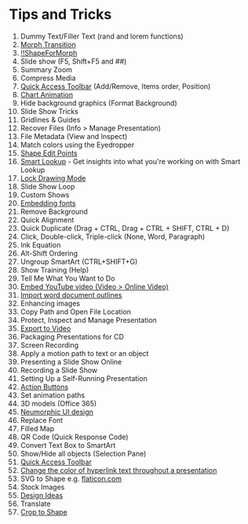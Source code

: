 # Tips and Tricks

1. Dummy Text/Filler Text (rand and lorem functions)
1. [Morph Transition](https://support.microsoft.com/en-us/office/use-the-morph-transition-in-powerpoint-8dd1c7b2-b935-44f5-a74c-741d8d9244ea)
1. [!!ShapeForMorph](https://support.microsoft.com/en-us/office/morph-transition-tips-and-tricks-bc7f48ff-f152-4ee8-9081-d3121788024f)
1. Slide show (F5, Shift+F5 and ##)
1. Summary Zoom
1. Compress Media
1. [Quick Access Toolbar](https://support.microsoft.com/en-us/topic/customize-the-quick-access-toolbar-43fff1c9-ebc4-4963-bdbd-c2b6b0739e52) (Add/Remove, Items order, Position)
1. [Chart Animation](https://support.microsoft.com/en-us/office/video-animate-charts-and-smartart-0d713521-23c2-46aa-9824-2811297baad7)
1. Hide background graphics (Format Background)
1. Slide Show Tricks
1. Gridlines & Guides
1. Recover Files (Info > Manage Presentation)
1. File Metadata (View and Inspect)
1. Match colors using the Eyedropper
1. [Shape Edit Points](https://support.microsoft.com/en-us/office/draw-or-edit-a-freeform-shape-44d7bb9d-c05c-4e1c-a486-e35fc322299b)
1. [Smart Lookup](https://support.microsoft.com/en-us/topic/get-insights-into-what-you-re-working-on-with-smart-lookup-debf2083-5ac0-4739-8667-ae2467bec044) - Get insights into what you're working on with Smart Lookup
1. [Lock Drawing Mode](https://support.microsoft.com/en-us/office/draw-or-delete-a-line-or-connector-f304ef73-9514-450b-9bb9-28c6057020f2)
1. Slide Show Loop
1. Custom Shows
1. [Embedding fonts](https://support.microsoft.com/en-us/office/embed-fonts-in-documents-or-presentations-cb3982aa-ea76-4323-b008-86670f222dbc)
1. Remove Background
1. Quick Alignment
1. Quick Duplicate (Drag + CTRL, Drag + CTRL + SHIFT, CTRL + D)
1. Click, Double-click, Triple-click (None, Word, Paragraph)
1. Ink Equation
1. Alt-Shift Ordering
1. Ungroup SmartArt (CTRL+SHIFT+G)
1. Show Training (Help)
1. Tell Me What You Want to Do
1. [Embed YouTube video (Video > Online Video)](https://support.microsoft.com/en-us/office/insert-a-video-from-youtube-or-another-site-8340ec69-4cee-4fe1-ab96-4849154bc6db)
1. [Import word document outlines](https://support.microsoft.com/en-us/office/create-a-powerpoint-presentation-from-an-outline-f6294909-04e9-4020-b9a8-4587b112692c)
1. Enhancing images
1. Copy Path and Open File Location
1. Protect, Inspect and Manage Presentation
1. [Export to Video](https://support.microsoft.com/en-us/office/save-a-presentation-as-a-video%E2%80%8B-in-powerpoint-ba919059-523d-40a8-b99c-08d18996c09d)
1. Packaging Presentations for CD
1. Screen Recording
1. Apply a motion path to text or an object
1. Presenting a Slide Show Online
1. Recording a Slide Show
1. Setting Up a Self-Running Presentation
1. [Action Buttons](https://support.microsoft.com/en-us/office/add-commands-to-your-presentation-with-action-buttons-7db2c0f8-5424-4780-93cb-8ac2b6b5f6ce)
1. Set animation paths
1. 3D models (Office 365)
1. [Neumorphic UI design](https://www.youtube.com/watch?v=rmDgBy7bjiU)
1. Replace Font
1. Filled Map
1. QR Code (Quick Response Code)
1. Convert Text Box to SmartArt
1. Show/Hide all objects (Selection Pane)
1. [Quick Access Toolbar](https://support.microsoft.com/en-us/topic/customize-the-quick-access-toolbar-43fff1c9-ebc4-4963-bdbd-c2b6b0739e52)
1. [Change the color of hyperlink text throughout a presentation](https://support.microsoft.com/en-us/office/change-the-color-of-hyperlink-text-throughout-a-presentation-77c55b2d-3b2e-4ec4-924c-3165972e1bfa)
1. SVG to Shape e.g. [flaticon.com](https://www.flaticon.com)
1. Stock Images
1. [Design Ideas](https://support.microsoft.com/en-us/office/create-professional-slide-layouts-with-powerpoint-designer-53c77d7b-dc40-45c2-b684-81415eac0617)
1. Translate
1. [Crop to Shape](https://support.microsoft.com/en-us/office/video-crop-a-picture-to-fit-a-shape-d9ed38c2-1006-4245-9eec-9dd4f722986d)

